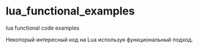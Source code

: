 # lua_functional_examples
lua functional code examples

Некоторый интересный код на Lua используя функциональный подход.
